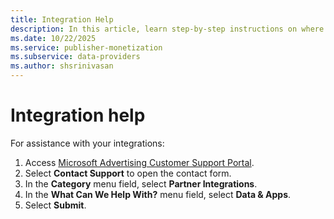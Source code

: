 ```yaml
---
title: Integration Help
description: In this article, learn step-by-step instructions on where you can direct your integration inquiries.
ms.date: 10/22/2025
ms.service: publisher-monetization
ms.subservice: data-providers
ms.author: shsrinivasan
---
```


# Integration help

For assistance with your integrations:

1. Access [Microsoft Advertising Customer Support Portal](https://support.ads.microsoft.com).
1. Select **Contact Support** to open the contact form.
1. In the **Category** menu field, select **Partner Integrations**.
1. In the **What Can We Help With?** menu field, select **Data & Apps**.
1. Select **Submit**.
